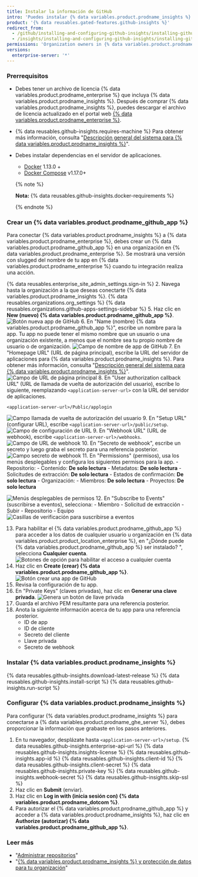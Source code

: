 ```yaml
---
title: Instalar la información de GitHub
intro: 'Puedes instalar {% data variables.product.prodname_insights %} y conectar la aplicación autónoma para {% data variables.product.prodname_ghe_server %}.'
product: '{% data reusables.gated-features.github-insights %}'
redirect_from:
  - /github/installing-and-configuring-github-insights/installing-github-insights
  - /insights/installing-and-configuring-github-insights/installing-github-insights
permissions: 'Organization owners in {% data variables.product.prodname_enterprise %} with read permissions to the `github/insights-releases` repository and administrative access to the application server can install {% data variables.product.prodname_insights %}.'
versions:
  enterprise-server: '*'
---
```

### Prerrequisitos

- Debes tener un archivo de licencia {% data variables.product.prodname_enterprise %} que incluya {% data variables.product.prodname_insights %}. Después de comprar {% data variables.product.prodname_insights %}, puedes descargar el archivo de licencia actualizado en el portal web [{% data variables.product.prodname_enterprise %}](https://enterprise.github.com/download).
- {% data reusables.github-insights.requires-machine %} Para obtener más información, consulta "[Descripción general del sistema para {% data variables.product.prodname_insights %}](/github/installing-and-configuring-github-insights/system-overview-for-github-insights#requirements-for-running-github-insights)".
- Debes instalar dependencias en el servidor de aplicaciones.
  - [Docker](https://docs.docker.com/install/) 1.13.0 +
  - [Docker Compose](https://docs.docker.com/compose/install/) v1.17.0+

  {% note %}

  **Nota:** {% data reusables.github-insights.docker-requirements %}

  {% endnote %}

### Crear un {% data variables.product.prodname_github_app %}

Para conectar {% data variables.product.prodname_insights %} a {% data variables.product.prodname_enterprise %}, debes crear un {% data variables.product.prodname_github_app %} en una organización en {% data variables.product.prodname_enterprise %}. Se mostrará una versión con slugged del nombre de tu app en {% data variables.product.prodname_enterprise %} cuando tu integración realiza una acción.

{% data reusables.enterprise_site_admin_settings.sign-in %}
2. Navega hasta la organización a la que deseas conectarte {% data variables.product.prodname_insights %}.
{% data reusables.organizations.org_settings %}
{% data reusables.organizations.github-apps-settings-sidebar %}
5. Haz clic en **New (nuevo) {% data variables.product.prodname_github_app %}**. ![Botón nueva app de GitHub](/assets/images/help/apps/github_apps_new.png)
6. En "Name (nombre) {% data variables.product.prodname_github_app %}", escribe un nombre para la app. Tu app no puede tener el mismo nombre que un usuario o una organización existente, a menos que el nombre sea tu propio nombre de usuario o de organización. ![Campo de nombre de app de GitHub](/assets/images/help/apps/github_apps_app_name.png)
7. En "Homepage URL" (URL de página principal), escribe la URL del servidor de aplicaciones para {% data variables.product.prodname_insights %}. Para obtener más información, consulta "[Descripción general del sistema para {% data variables.product.prodname_insights %}](/insights/installing-and-configuring-github-insights/system-overview-for-github-insights#requirements-for-running-github-insights)". ![Campo de URL de página principal](/assets/images/help/apps/github_apps_homepage_url.png)
8. En "User authorization callback URL" (URL de llamada de vuelta de autorización del usuario), escribe lo siguiente, reemplazando `<application-server-url>` con la URL del servidor de aplicaciones.
   ```
   <application-server-url>/Public/applogin
   ```
   ![Campo llamada de vuelta de autorización del usuario](/assets/images/help/apps/github_apps_user_authorization.png)
9. En "Setup URL" (configurar URL), escribe `<application-server-url>/public/setup`. ![Campo de configuración de URL](/assets/images/help/apps/github-apps-setup-url.png)
9. En "Webhook URL" (URL de webhook), escribe `<application-server-url>/webhooks`. ![Campo de URL de webhook](/assets/images/help/apps/github_apps_webhook_url.png)
10. En "Secreto de webhook", escribe un secreto y luego graba el secreto para una referencia posterior. ![Campo secreto de webhook](/assets/images/help/apps/github_apps_webhook_secret.png)
11. En "Permissions" (permisos), usa los menús desplegables y configura los siguientes permisos para la app.
    - Repositorio:
      - Contenido: **De solo lectura**
      - Metadatos: **De solo lectura**
      - Solicitudes de extracción: **De solo lectura**
      - Estados de confirmación: **De solo lectura**
    - Organización:
      - Miembros: **De solo lectura**
      - Proyectos: **De solo lectura**

  ![Menús desplegables de permisos](/assets/images/help/apps/github_apps_new_permissions_post2dot13.png)
12. En "Subscribe to Events" (suscribirse a eventos), selecciona:
    - Miembro
    - Solicitud de extracción
    - Subir
    - Repositorio
    - Equipo![Casillas de verificación para suscribirse a eventos](/assets/images/help/apps/github_apps_subscribe_to_events_pr_push_repository.png)

13. Para habilitar el {% data variables.product.prodname_github_app %} para acceder a los datos de cualquier usuario u organización en {% data variables.product.product_location_enterprise %}, en "¿Dónde puede {% data variables.product.prodname_github_app %} ser instalado? ", selecciona **Cualquier cuenta**. ![Botones de opción para habilitar el acceso a cualquier cuenta](/assets/images/help/apps/github_apps_installation_options_any_account.png)
14. Haz clic en **Create (crear) {% data variables.product.prodname_github_app %}**. ![Botón crear una app de GitHub](/assets/images/help/apps/github_apps_create_github_app.png)
15. Revisa la configuración de tu app.
16. En "Private Keys" (claves privadas), haz clic en **Generar una clave privada**. ![Genera un botón de llave privada](/assets/images/help/apps/generate-private-key.png)
17. Guarda el archivo PEM resultante para una referencia posterior.
18. Anota la siguiente información acerca de tu app para una referencia posterior.
    - ID de app
    - ID de cliente
    - Secreto del cliente
    - Llave privada
    - Secreto de webhook

### Instalar {% data variables.product.prodname_insights %}

{% data reusables.github-insights.download-latest-release %}
{% data reusables.github-insights.install-script %}
{% data reusables.github-insights.run-script %}

### Configurar {% data variables.product.prodname_insights %}

Para configurar {% data variables.product.prodname_insights %} para conectarse a {% data variables.product.prodname_ghe_server %}, debes proporcionar la información que grabaste en los pasos anteriores.

1. En tu navegador, desplázate hasta `<application-server-url>/setup`.
{% data reusables.github-insights.enterprise-api-url %}
{% data reusables.github-insights.insights-license %}
{% data reusables.github-insights.app-id %}
{% data reusables.github-insights.client-id %}
{% data reusables.github-insights.client-secret %}
{% data reusables.github-insights.private-key %}
{% data reusables.github-insights.webhook-secret %}
{% data reusables.github-insights.skip-ssl %}
11. Haz clic en **Submit** (enviar).
12. Haz clic en **Log in with (inicia sesión con) {% data variables.product.prodname_dotcom %}**.
13. Para autorizar el {% data variables.product.prodname_github_app %} y acceder a {% data variables.product.prodname_insights %}, haz clic en **Authorize (autorizar) {% data variables.product.prodname_github_app %}**.

### Leer más

- "[Administrar repositorios](/insights/installing-and-configuring-github-insights/managing-repositories)"
- "[{% data variables.product.prodname_insights %} y protección de datos para tu organización](/github/site-policy/github-insights-and-data-protection-for-your-organization)"
